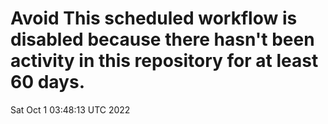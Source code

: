 # Avoid This scheduled workflow is disabled because there hasn't been activity in this repository for at least 60 days.
Sat Oct  1 03:48:13 UTC 2022
